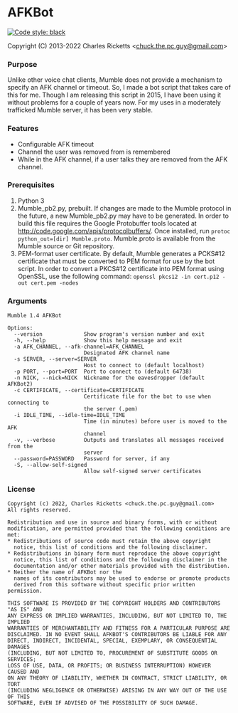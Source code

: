 # AFKBot #
[![Code style: black](https://img.shields.io/badge/code%20style-black-000000.svg)](https://github.com/psf/black)

Copyright (C) 2013-2022 Charles Ricketts  &lt;chuck.the.pc.guy@gmail.com&gt;

### Purpose ###
Unlike other voice chat clients, Mumble does not provide a mechanism to specify an AFK channel or timeout. So, I made a bot script that takes care of this for me. Though I am releasing this script in 2015, I have been using it without problems for a couple of years now. For my uses in a moderately trafficked Mumble server, it has been very stable.

### Features ###
* Configurable AFK timeout
* Channel the user was removed from is remembered
* While in the AFK channel, if a user talks they are removed from the AFK channel.

### Prerequisites ###
1. Python 3
2. Mumble_pb2.py, prebuilt. If changes are made to the Mumble protocol in the future, a new Mumble_pb2.py may have to be generated. In order to build this file requires the Google Protobuffer tools located at http://code.google.com/apis/protocolbuffers/. Once installed, run `protoc python_out=[dir] Mumble.proto`. Mumble.proto is available from the Mumble source or Git repository.
3. PEM-format user certificate. By default, Mumble generates a PCKS#12 certificate that must be converted to PEM format for use by the bot script. In order to convert a PKCS#12 certificate into PEM format using OpenSSL, use the following command: `openssl pkcs12 -in cert.p12 -out cert.pem -nodes`

### Arguments ###
    Mumble 1.4 AFKBot

    Options:
      --version             Show program's version number and exit
      -h, --help            Show this help message and exit
      -a AFK_CHANNEL, --afk-channel=AFK_CHANNEL
                            Designated AFK channel name
      -s SERVER, --server=SERVER
                            Host to connect to (default localhost)
      -p PORT, --port=PORT  Port to connect to (default 64738)
      -n NICK, --nick=NICK  Nickname for the eavesdropper (default AFKBot2)
      -c CERTIFICATE, --certificate=CERTIFICATE
                            Certificate file for the bot to use when connecting to
                            the server (.pem)
      -i IDLE_TIME, --idle-time=IDLE_TIME
                            Time (in minutes) before user is moved to the AFK
                            channel
      -v, --verbose         Outputs and translates all messages received from the
                            server
      --password=PASSWORD   Password for server, if any
      -S, --allow-self-signed
                            Allow self-signed server certificates

### License ###

    Copyright (c) 2022, Charles Ricketts <chuck.the.pc.guy@gmail.com>
    All rights reserved.

    Redistribution and use in source and binary forms, with or without
    modification, are permitted provided that the following conditions are met:
    * Redistributions of source code must retain the above copyright
      notice, this list of conditions and the following disclaimer.
    * Redistributions in binary form must reproduce the above copyright
      notice, this list of conditions and the following disclaimer in the
      documentation and/or other materials provided with the distribution.
    * Neither the name of AFKBot nor the
      names of its contributors may be used to endorse or promote products
      derived from this software without specific prior written permission.

    THIS SOFTWARE IS PROVIDED BY THE COPYRIGHT HOLDERS AND CONTRIBUTORS "AS IS" AND
    ANY EXPRESS OR IMPLIED WARRANTIES, INCLUDING, BUT NOT LIMITED TO, THE IMPLIED
    WARRANTIES OF MERCHANTABILITY AND FITNESS FOR A PARTICULAR PURPOSE ARE
    DISCLAIMED. IN NO EVENT SHALL AFKBOT'S CONTRIBUTORS BE LIABLE FOR ANY
    DIRECT, INDIRECT, INCIDENTAL, SPECIAL, EXEMPLARY, OR CONSEQUENTIAL DAMAGES
    (INCLUDING, BUT NOT LIMITED TO, PROCUREMENT OF SUBSTITUTE GOODS OR SERVICES;
    LOSS OF USE, DATA, OR PROFITS; OR BUSINESS INTERRUPTION) HOWEVER CAUSED AND
    ON ANY THEORY OF LIABILITY, WHETHER IN CONTRACT, STRICT LIABILITY, OR TORT
    (INCLUDING NEGLIGENCE OR OTHERWISE) ARISING IN ANY WAY OUT OF THE USE OF THIS
    SOFTWARE, EVEN IF ADVISED OF THE POSSIBILITY OF SUCH DAMAGE.
